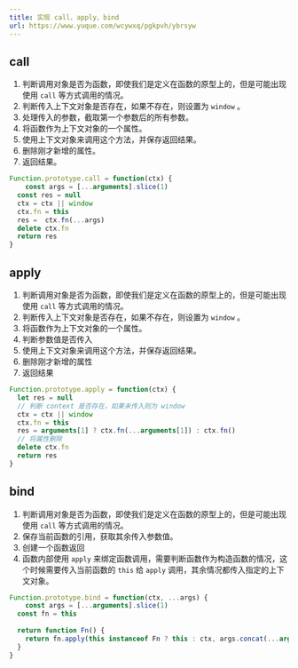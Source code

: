 ```yaml
---
title: 实现 call、apply、bind
url: https://www.yuque.com/wcywxq/pgkpvh/ybrsyw
---
```


<a name="PtZZM"></a>

## call

1. 判断调用对象是否为函数，即使我们是定义在函数的原型上的，但是可能出现使用 `call` 等方式调用的情况。
2. 判断传入上下文对象是否存在，如果不存在，则设置为 `window` 。
3. 处理传入的参数，截取第一个参数后的所有参数。
4. 将函数作为上下文对象的一个属性。
5. 使用上下文对象来调用这个方法，并保存返回结果。
6. 删除刚才新增的属性。
7. 返回结果。

```javascript
Function.prototype.call = function(ctx) {
	const args = [...arguments].slice(1)
  const res = null
  ctx = ctx || window
  ctx.fn = this
  res =  ctx.fn(...args)
  delete ctx.fn
  return res
}
```

<a name="iJWCa"></a>

## apply

1. 判断调用对象是否为函数，即使我们是定义在函数的原型上的，但是可能出现使用 `call` 等方式调用的情况。
2. 判断传入上下文对象是否存在，如果不存在，则设置为 `window` 。
3. 将函数作为上下文对象的一个属性。
4. 判断参数值是否传入
5. 使用上下文对象来调用这个方法，并保存返回结果。
6. 删除刚才新增的属性
7. 返回结果

```javascript
Function.prototype.apply = function(ctx) {
  let res = null
  // 判断 context 是否存在，如果未传入则为 window
  ctx = ctx || window
  ctx.fn = this
  res = arguments[1] ? ctx.fn(...arguments[1]) : ctx.fn()
  // 将属性删除
  delete ctx.fn
  return res
}
```

<a name="G08P5"></a>

## bind

1. 判断调用对象是否为函数，即使我们是定义在函数的原型上的，但是可能出现使用 `call` 等方式调用的情况。
2. 保存当前函数的引用，获取其余传入参数值。
3. 创建一个函数返回
4. 函数内部使用 `apply` 来绑定函数调用，需要判断函数作为构造函数的情况，这个时候需要传入当前函数的 `this` 给 `apply` 调用，其余情况都传入指定的上下文对象。

```javascript
Function.prototype.bind = function(ctx, ...args) {
	const args = [...arguments].slice(1)
  const fn = this
  
  return function Fn() {
  	return fn.apply(this instanceof Fn ? this : ctx, args.concat(...arguments))
  }
}
```
